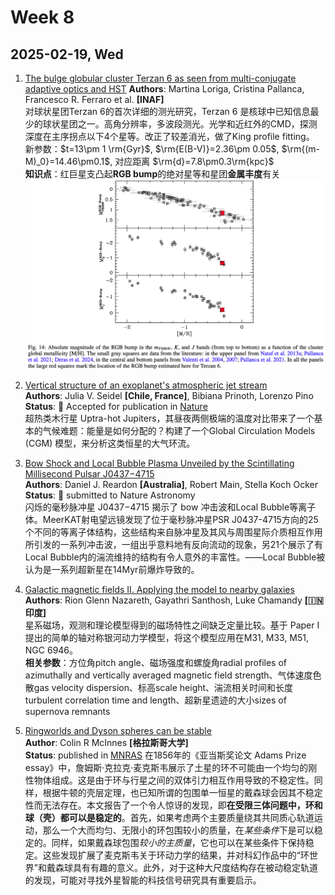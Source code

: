 # Week 8
## 2025-02-19, Wed
1. [The bulge globular cluster Terzan 6 as seen from multi-conjugate adaptive optics and HST](https://arxiv.org/abs/2502.12247)
	**Authors**: Martina Loriga, Cristina Pallanca, Francesco R. Ferraro et al. **[INAF]**  
	对球状星团Terzan 6的首次详细的测光研究，Terzan 6 是核球中已知信息最少的球状星团之一。高角分辨率，多波段测光。光学和近红外的CMD，探测深度在主序拐点以下4个星等。改正了较差消光，做了King profile fitting。  
	新参数：$t=13\pm 1 \rm{Gyr}$, $\rm{E(B-V)}=2.36\pm 0.05$, $\rm{(m-M)_0}=14.46\pm0.1$, 对应距离 $\rm{d}=7.8\pm0.3\rm{kpc}$  
	**知识点**：红巨星支凸起**RGB bump**的绝对星等和星团**金属丰度**有关![](figure/astroph_2025_02.png)

2. [Vertical structure of an exoplanet's atmospheric jet stream](https://arxiv.org/abs/2502.12261)  
	**Authors**: Julia V. Seidel **[Chile, France]**, Bibiana Prinoth, Lorenzo Pino  
	**Status**: 🍃 Accepted for publication in [Nature](https://doi.org/10.1038/s41586-025-08664-1)  
	超热类木行星 Uptra-hot Jupiters，其昼夜两侧极端的温度对比带来了一个基本的气候难题：能量是如何分配的？构建了一个Global Circulation Models (CGM) 模型，来分析这类恒星的大气环流。

3. [Bow Shock and Local Bubble Plasma Unveiled by the Scintillating Millisecond Pulsar J0437−4715](https://arxiv.org/abs/2410.21390)  
	**Authors**: Daniel J. Reardon **[Australia]**, Robert Main, Stella Koch Ocker  
	**Status**: 🍃 submitted to Nature Astronomy  
	闪烁的毫秒脉冲星 J0437−4715 揭示了 bow 冲击波和Local Bubble等离子体。MeerKAT射电望远镜发现了位于毫秒脉冲星PSR J0437-4715方向的25个不同的等离子体结构，这些结构来自脉冲星及其风与周围星际介质相互作用所引发的一系列冲击波，一组出乎意料地有反向流动的现象，另21个展示了有Local Bubble内的湍流维持的结构有令人意外的丰富性。——Local Bubble被认为是一系列超新星在14Myr前爆炸导致的。

4. [Galactic magnetic fields II. Applying the model to nearby galaxies](https://arxiv.org/abs/2502.13029)  
	**Authors**: Rion Glenn Nazareth, Gayathri Santhosh, Luke Chamandy **[🇮🇳印度]**  
	星系磁场，观测和理论模型得到的磁场特性之间缺乏定量比较。基于 Paper I 提出的简单的轴对称银河动力学模型，将这个模型应用在M31, M33, M51, NGC 6946。  
	**相关参数**：方位角pitch angle、磁场强度和螺旋角radial profiles of azimuthally and vertically averaged magnetic field strength、气体速度色散gas velocity dispersion、标高scale height、湍流相关时间和长度turbulent correlation time and length、超新星遗迹的大小sizes of supernova remnants

5. [Ringworlds and Dyson spheres can be stable](https://arxiv.org/abs/2502.12806)  
	**Author**: Colin R McInnes **[格拉斯哥大学]**  
	**Status**: published in [MNRAS](https://doi.org/10.1093/mnras/staf028)
	在1856年的《亚当斯奖论文 Adams Prize essay》中，詹姆斯·克拉克·麦克斯韦展示了土星的环不可能由一个均匀的刚性物体组成。这是由于环与行星之间的双体引力相互作用导致的不稳定性。同样，根据牛顿的壳层定理，也已知所谓的包围单一恒星的戴森球会因其不稳定性而无法存在。本文报告了一个令人惊讶的发现，即**在受限三体问题中，环和球（壳）都可以是稳定的**。首先，如果考虑两个主要质量绕其共同质心轨道运动，那么一个大而均匀、无限小的环包围较小的质量，在*某些条件*下是可以稳定的。同样，如果戴森球包围*较小的主质量*，它也可以在某些条件下保持稳定。这些发现扩展了麦克斯韦关于环动力学的结果，并对科幻作品中的“环世界”和戴森球具有有趣的意义。此外，对于这种大尺度结构存在被动稳定轨道的发现，可能对寻找外星智能的科技信号研究具有重要启示。